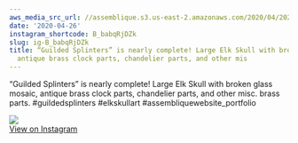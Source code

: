 ```yaml
---
aws_media_src_url: //assemblique.s3.us-east-2.amazonaws.com/2020/04/2020-04-26_03-04-32_UTC.jpg
date: '2020-04-26'
instagram_shortcode: B_babqRjDZk
slug: ig-B_babqRjDZk
title: “Guilded Splinters” is nearly complete! Large Elk Skull with broken glass mosaic,
  antique brass clock parts, chandelier parts, and other mis
---
```


“Guilded Splinters” is nearly complete! Large Elk Skull with broken glass mosaic, antique brass clock parts, chandelier parts, and other misc. brass parts. #guildedsplinters #elkskullart #assembliquewebsite\_portfolio 

![](//assemblique.s3.us-east-2.amazonaws.com/2020/04/2020-04-26_03-04-32_UTC.jpg)   
[View on Instagram](https://www.instagram.com/p/B_babqRjDZk/)